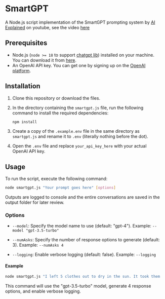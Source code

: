 # SmartGPT

A Node.js script implementation of the SmartGPT prompting system by [AI Explained](https://www.youtube.com/@ai-explained-) on youtube, see the video [here](https://www.youtube.com/watch?v=wVzuvf9D9BU)

## Prerequisites

- Node.js (`node >= 18` to support [chatgpt lib](https://www.npmjs.com/package/chatgpt#user-content-install)) installed on your machine. You can download it from [here](https://nodejs.org/en/download/).
- An OpenAI API key. You can get one by signing up on the [OpenAI platform](https://beta.openai.com/signup/).

## Installation

1. Clone this repository or download the files.

2. In the directory containing the `smartgpt.js` file, run the following command to install the required dependencies:

   ```bash
   npm install
   ```

3. Create a copy of the `.example.env` file in the same directory as `smartgpt.js` and rename it to `.env` (literally nothing before the dot).

4. Open the `.env` file and replace `your_api_key_here` with your actual OpenAI API key.

## Usage

To run the script, execute the following command:

```bash
node smartgpt.js "Your prompt goes here" [options]
```

Outputs are logged to console and the entire conversations are saved in the output folder for later review.

### Options

- `--model`: Specify the model name to use (default: "gpt-4").
   Example: `--model "gpt-3.5-turbo"`

- `--numAsks`: Specify the number of response options to generate (default: 3).
   Example: `--numAsks 4`

- `--logging`: Enable verbose logging (default: false).
   Example: `--logging`

#### Example

```bash
node smartgpt.js "I left 5 clothes out to dry in the sun. It took them 5 hours to dry completely. How long would it take to dry 30 clothes?" --model "gpt-3.5-turbo" --numAsks 4 --logging
```

This command will use the "gpt-3.5-turbo" model, generate 4 response options, and enable verbose logging.
